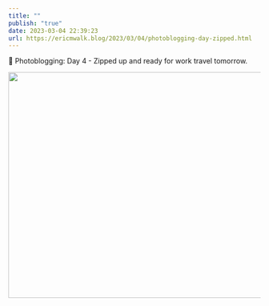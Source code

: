 ```yaml
---
title: ""
publish: "true"
date: 2023-03-04 22:39:23
url: https://ericmwalk.blog/2023/03/04/photoblogging-day-zipped.html
---
```


📸 Photoblogging: Day 4 - Zipped up and ready for work travel tomorrow.


<img src="uploads/2023/01605f1bd6.jpg" width="600" height="450" alt="">